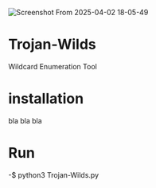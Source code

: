 ![Screenshot From 2025-04-02 18-05-49](https://github.com/user-attachments/assets/4122fd8b-dd04-4332-9516-956860f83dc1)

# Trojan-Wilds
Wildcard Enumeration Tool

# installation
bla bla bla

# Run
-$ python3 Trojan-Wilds.py

